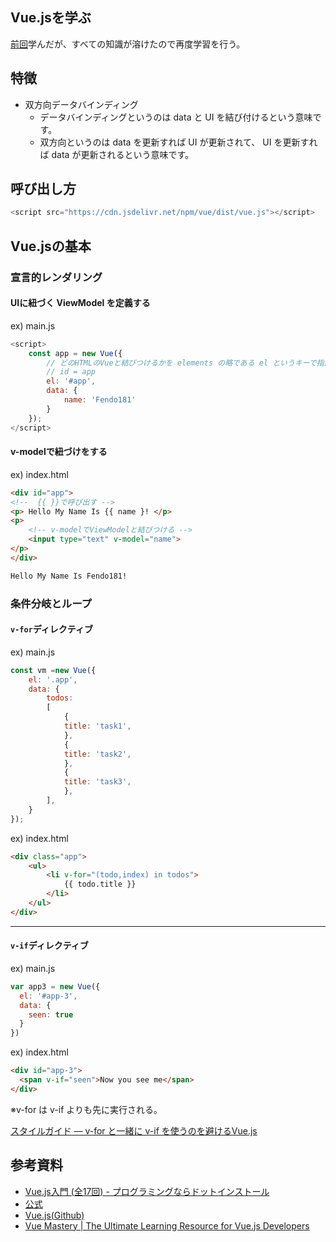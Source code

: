 ## Vue.jsを学ぶ

[前回](https://github.com/Fendo181/js_repos/tree/master/vue/basic_v_0.11.4)学んだが、すべての知識が溶けたので再度学習を行う。

## 特徴

- 双方向データバインディング
  - データバインディングというのは data と UI を結び付けるという意味です。
  - 双方向というのは data を更新すれば UI が更新されて、 UI を更新すれば data が更新されるという意味です。


## 呼び出し方

```js
<script src="https://cdn.jsdelivr.net/npm/vue/dist/vue.js"></script>
```

## Vue.jsの基本

### 宣言的レンダリング

#### UIに紐づく ViewModel を定義する

ex) main.js

```js
<script>
    const app = new Vue({
        // どのHTMLのVueと結びつけるかを elements の略である el というキーで指定してあげます。
        // id = app
        el: '#app',
        data: {
            name: 'Fendo181'
        }
    });
</script>
```

#### v-modelで紐づけをする

ex) index.html

```html
<div id="app">
<!--  {{ }}で呼び出す -->
<p> Hello My Name Is {{ name }! </p>
<p>
    <!-- v-modelでViewModelと結びつける -->
    <input type="text" v-model="name">
</p>
</div>
```

```md
Hello My Name Is Fendo181!
```
### 条件分岐とループ

#### `v-for`ディレクティブ

ex) main.js

```js
const vm =new Vue({
    el: '.app',
    data: {
        todos:
        [
            {
            title: 'task1',
            },
            {
            title: 'task2',
            },
            {
            title: 'task3',
            },
        ],
    }
});
```
ex) index.html

```html
<div class="app">
    <ul>
        <li v-for="(todo,index) in todos">
            {{ todo.title }}
        </li>
    </ul>
</div>
```

____


#### `v-if`ディレクティブ

ex) main.js

```js
var app3 = new Vue({
  el: '#app-3',
  data: {
    seen: true
  }
})
```

ex) index.html

```html
<div id="app-3">
  <span v-if="seen">Now you see me</span>
</div>
```

 ※v-for は v-if よりも先に実行される。

 [スタイルガイド — v-for と一緒に v-if を使うのを避けるVue.js](https://jp.vuejs.org/v2/style-guide/#v-for-%E3%81%A8%E4%B8%80%E7%B7%92%E3%81%AB-v-if-%E3%82%92%E4%BD%BF%E3%81%86%E3%81%AE%E3%82%92%E9%81%BF%E3%81%91%E3%82%8B-%E5%BF%85%E9%A0%88)




## 参考資料

- [Vue.js入門 (全17回) - プログラミングならドットインストール](https://dotinstall.com/lessons/basic_vuejs_v2)
- [公式](https://jp.vuejs.org/)
- [Vue.js(Github)](https://github.com/vuejs/vue)
- [Vue Mastery | The Ultimate Learning Resource for Vue.js Developers](https://www.vuemastery.com/courses/intro-to-vue-js/)
